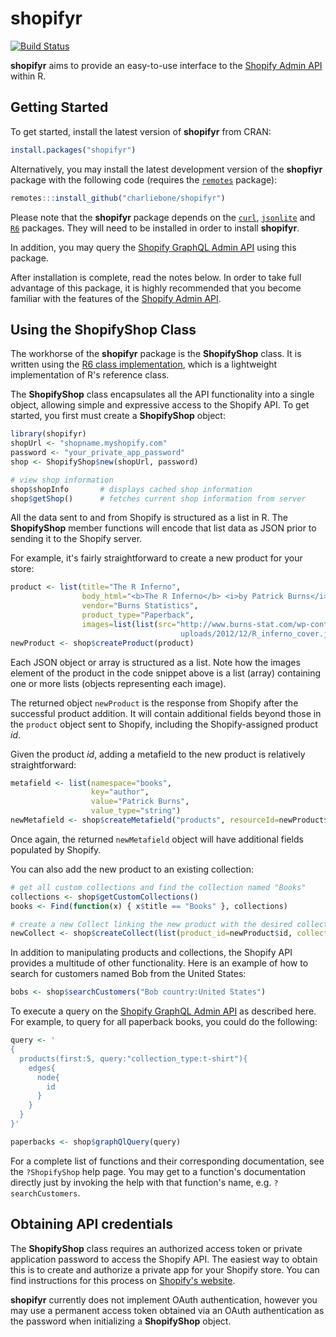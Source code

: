 # shopifyr

[![Build Status](https://travis-ci.org/charliebone/shopifyr.png)](https://travis-ci.org/charliebone/shopifyr)

**shopifyr** aims to provide an easy-to-use interface to the [Shopify Admin API](https://help.shopify.com/en/api/reference) within R. 

## Getting Started

To get started, install the latest version of **shopifyr** from CRAN:

```R
install.packages("shopifyr")
```

Alternatively, you may install the latest development version of the **shopfiyr** package with the following code (requires the [`remotes`](https://github.com/r-lib/remotes) package):

```R
remotes:::install_github("charliebone/shopifyr")
```

Please note that the **shopifyr** package depends on the [`curl`](https://github.com/jeroen/curl), [`jsonlite`](https://github.com/jeroen/jsonlite) and [`R6`](https://github.com/wch/R6) packages. They will need to be installed in order to install **shopifyr**.

In addition, you may query the [Shopify GraphQL Admin API](https://help.shopify.com/en/api/graphql-admin-api) using this package.

After installation is complete, read the notes below. In order to take full advantage of this package, it is highly recommended that you become familiar with the features of the [Shopify Admin API](https://help.shopify.com/en/api/getting-started). 

## Using the ShopifyShop Class
The workhorse of the **shopifyr** package is the **ShopifyShop** class. It is written using the [R6 class implementation](https://github.com/wch/R6), which is a lightweight implementation of R's reference class. 

The **ShopifyShop** class encapsulates all the API functionality into a single object, allowing simple and expressive access to the Shopify API. To get started, you first must create a **ShopifyShop** object:

```R
library(shopifyr)
shopUrl <- "shopname.myshopify.com"
password <- "your_private_app_password"
shop <- ShopifyShop$new(shopUrl, password)

# view shop information
shop$shopInfo       # displays cached shop information
shop$getShop()      # fetches current shop information from server
```

All the data sent to and from Shopify is structured as a list in R. The **ShopifyShop** member functions will encode that list data as JSON prior to sending it to the Shopify server. 

For example, it's fairly straightforward to create a new product for your store:

```R
product <- list(title="The R Inferno",
                body_html="<b>The R Inferno</b> <i>by Patrick Burns</i>",
                vendor="Burns Statistics",
                product_type="Paperback",
                images=list(list(src="http://www.burns-stat.com/wp-content/
                                      uploads/2012/12/R_inferno_cover.jpg")))
newProduct <- shop$createProduct(product)
```

Each JSON object or array is structured as a list. Note how the images element of the product in the code snippet above is a list (array) containing one or more lists (objects representing each image).  

The returned object `newProduct` is the response from Shopify after the successful product addition. It will contain additional fields beyond those in the `product` object sent to Shopify, including the Shopify-assigned product _id_. 

Given the product _id_, adding a metafield to the new product is relatively straightforward:

```R
metafield <- list(namespace="books",
                  key="author",
                  value="Patrick Burns",
                  value_type="string")
newMetafield <- shop$createMetafield("products", resourceId=newProduct$id, metafield=metafield)
```

Once again, the returned `newMetafield` object will have additional fields populated by Shopify.

You can also add the new product to an existing collection:

```R
# get all custom collections and find the collection named "Books"
collections <- shop$getCustomCollections()
books <- Find(function(x) { x$title == "Books" }, collections)

# create a new Collect linking the new product with the desired collection
newCollect <- shop$createCollect(list(product_id=newProduct$id, collection_id=books$id))
```

In addition to manipulating products and collections, the Shopify API provides a multitude of other functionality. Here is an example of how to search for customers named Bob from the United States:

```R
bobs <- shop$searchCustomers("Bob country:United States")
```

To execute a query on the [Shopify GraphQL Admin API](https://help.shopify.com/en/api/graphql-admin-api) as described here. For example, to query for all paperback books, you could do the following:

```R
query <- '
{
  products(first:5, query:"collection_type:t-shirt"){
    edges{
      node{
        id
      }
    }
  }
}'

paperbacks <- shop$graphQlQuery(query)
```

For a complete list of functions and their corresponding documentation, see the `?ShopifyShop` help page. You may get to a function's documentation directly just by invoking the help with that function's name, e.g. `?searchCustomers`.

## Obtaining API credentials
The **ShopifyShop** class requires an authorized access token or private application password to access the Shopify API. The easiest way to obtain this is to create and authorize a private app for your Shopify store. You can find instructions for this process on [Shopify's website](https://help.shopify.com/en/api/getting-started/authentication/private-authentication). 

**shopifyr** currently does not implement OAuth authentication, however you may use a permanent access token obtained via an OAuth authentication as the password when initializing a **ShopifyShop** object.